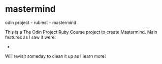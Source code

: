 # mastermind
odin project - rubiest - mastermind


This is a The Odin Project Ruby Course project to create Mastermind. Main features as I saw it were:

* 


Will revisit someday to clean it up as I learn more!